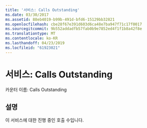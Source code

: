 ```yaml
---
title: '서비스: Calls Outstanding'
ms.date: 03/30/2017
ms.assetid: 88eb4019-b99b-491d-bfd6-15129bb32821
ms.openlocfilehash: cbe28f67e391d603d6ca48e7ba947f71c17f0017
ms.sourcegitcommit: 9b552addadfb57fab0b9e7852ed4f1f1b8a42f8e
ms.translationtype: MT
ms.contentlocale: ko-KR
ms.lasthandoff: 04/23/2019
ms.locfileid: "61923021"
---
```

# <a name="service-calls-outstanding"></a>서비스: Calls Outstanding
카운터 이름: Calls Outstanding  
  
## <a name="description"></a>설명  
 이 서비스에 대한 진행 중인 호출 수입니다.
